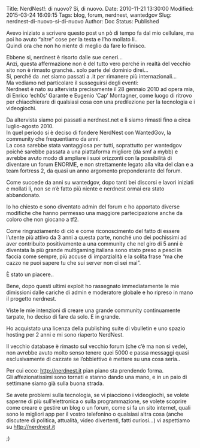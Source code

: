 Title: NerdNest!: di nuovo? Si, di nuovo.
Date: 2010-11-21 13:30:00
Modified: 2015-03-24 16:09:15
Tags: blog, forum, nerdnest, wantedgov
Slug: nerdnest-di-nuovo-si-di-nuovo
Author: Doc
Status: Published

Avevo iniziato a scrivere questo post un pò di tempo fa dal mio
cellulare, ma poi ho avuto “altre” cose per la testa e l’ho mollato
li..  
Quindi ora che non ho niente di meglio da fare lo finisco.

Ebbene si, nerdnest è risorto dalle sue ceneri…  
Anzi, questa affermazione non è del tutto vero perché in realtà del
vecchio sito non è rimasto granché.. solo parte del dominio direi…  
Si, perché da .net siamo passati a .it per rimanere più internazionali…  
Ma vediamo nel particolare il susseguirsi degli eventi:  
Nerdnest è nato su altervista precisamente il 28 gennaio 2010 ad opera
mia, di Enrico ‘ech0s’ Garante e Eugenio ‘Cap’ Montagner, come luogo di
ritrovo per chiacchierare di qualsiasi cosa con una predilezione per la
tecnologia e i videogiochi.

Da altervista siamo poi passati a nerdnest.net e li siamo rimasti fino a
circa luglio-agosto 2010.  
In quel periodo si è deciso di fondere NerdNest con WantedGov, la
community che frequentiamo da anni.  
La cosa sarebbe stata vantaggiosa per tutti, soprattutto per wantedgov
poiché sarebbe passata a una piattaforma migliore (da smf a mybb) e
avrebbe avuto modo di ampliare i suoi orizzonti con la possibilità di
diventare un forum ENORME, e non strettamente legato alla vita del clan
e a team fortress 2, da quasi un anno argomento preponderante del forum.

Come succede da anni su wantedgov, dopo tanti bei discorsi e lavori
iniziati e mollati li, non se n’è fatto più niente e nerdnest ormai era
stato abbandonato.

Io ho chiesto e sono diventato admin del forum e ho apportato diverse
modifiche che hanno permesso una maggiore partecipazione anche da coloro
che non giocano a tf2.

Come ringraziamento di ciò e come riconoscimento del fatto di essere
l’utente più attivo da 3 anni a questa parte, nonché uno dei pochissimi
ad aver contribuito positivamente a una community che nel giro di 5 anni
è diventata la più grande multigaming italiana sono stato preso a pesci
in faccia come sempre, più accuse di imparzialità e la solita frase “ma
che cazzo ne puoi sapere tu che sui server non ci sei mai”.

È stato un piacere..

Bene, dopo questi ultimi exploit ho rassegnato immediatamente le mie
dimissioni dalle cariche di admin e moderatore globale e ho ripreso in
mano il progetto nerdnest.

Viste le mie intenzioni di creare una grande community continuamente
tarpate, ho deciso di fare da solo. E in grande.

Ho acquistato una licenza della publishing suite di vbulletin e uno
spazio hosting per 2 anni e mi sono riaperto NerdNest.

Il vecchio database è rimasto sul vecchio forum (che c’è ma non si
vede), non avrebbe avuto molto senso tenere quei 5000 e passa messaggi
quasi esclusivamente di cazzate se l’obbiettivo è mettere su una cosa
seria..

Per cui ecco: <http://nerdnest.it> pian piano sta prendendo forma.  
Gli affezionatissimi sono tornati e stanno dando una mano, e in un paio
di settimane siamo già sulla buona strada.

Se avete problemi sulla tecnologia, se vi piacciono i videogiochi, se
volete saperne di più sull’elettronica o sulla programmazione, se volete
scoprire come creare e gestire un blog o un forum, come si fa un sito
internet, quali sono le migliori app per il vostro telefonino o
qualsiasi altra cosa (anche discutere di politica, attualità, video
divertenti, fatti curiosi…) vi aspettiamo su <http://nerdnest.it>

;)
